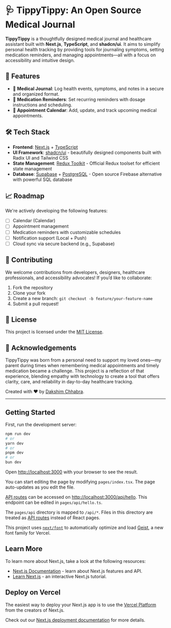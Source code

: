 # 🩺 TippyTippy: An Open Source Medical Journal

**TippyTippy** is a thoughtfully designed medical journal and healthcare assistant built with **Next.js**, **TypeScript**, and **shadcn/ui**. It aims to simplify personal health tracking by providing tools for journaling symptoms, setting medication reminders, and managing appointments—all with a focus on accessibility and intuitive design.

## 🚀 Features

- 📓 **Medical Journal**: Log health events, symptoms, and notes in a secure and organized format.
- 💊 **Medication Reminders**: Set recurring reminders with dosage instructions and scheduling.
- 📅 **Appointment Calendar**: Add, update, and track upcoming medical appointments.

## 🛠️ Tech Stack

- **Frontend**: [Next.js](https://nextjs.org/) + [TypeScript](https://www.typescriptlang.org/)
- **UI Framework**: [shadcn/ui](https://ui.shadcn.com/) - beautifully designed components built with Radix UI and Tailwind CSS
- **State Management**: [Redux Toolkit](https://redux-toolkit.js.org/) - Official Redux toolset for efficient state management
- **Database**: [Supabase](https://supabase.com/) + [PostgreSQL](https://www.postgresql.org/) - Open source Firebase alternative with powerful SQL database

## 📈 Roadmap

We're actively developing the following features:

- [ ] Calendar (Calendar)
- [ ] Appointment management
- [ ] Medication reminders with customizable schedules
- [ ] Notification support (Local + Push)
- [ ] Cloud sync via secure backend (e.g., Supabase)

## 🧪 Contributing

We welcome contributions from developers, designers, healthcare professionals, and accessibility advocates! If you’d like to collaborate:

1. Fork the repository
2. Clone your fork
3. Create a new branch: `git checkout -b feature/your-feature-name`
4. Submit a pull request!

## 📄 License

This project is licensed under the [MIT License](LICENSE).

## 🙌 Acknowledgements

TippyTippy was born from a personal need to support my loved ones—my parent during times when remembering medical appointments and timely medication became a challenge. This project is a reflection of that experience, blending empathy with technology to create a tool that offers clarity, care, and reliability in day-to-day healthcare tracking.

Created with ❤️ by [Dakshim Chhabra](https://github.com/dakshim).

---

## Getting Started

First, run the development server:

```bash
npm run dev
# or
yarn dev
# or
pnpm dev
# or
bun dev
```

Open [http://localhost:3000](http://localhost:3000) with your browser to see the result.

You can start editing the page by modifying `pages/index.tsx`. The page auto-updates as you edit the file.

[API routes](https://nextjs.org/docs/pages/building-your-application/routing/api-routes) can be accessed on [http://localhost:3000/api/hello](http://localhost:3000/api/hello). This endpoint can be edited in `pages/api/hello.ts`.

The `pages/api` directory is mapped to `/api/*`. Files in this directory are treated as [API routes](https://nextjs.org/docs/pages/building-your-application/routing/api-routes) instead of React pages.

This project uses [`next/font`](https://nextjs.org/docs/pages/building-your-application/optimizing/fonts) to automatically optimize and load [Geist](https://vercel.com/font), a new font family for Vercel.

## Learn More

To learn more about Next.js, take a look at the following resources:

- [Next.js Documentation](https://nextjs.org/docs) - learn about Next.js features and API.
- [Learn Next.js](https://nextjs.org/learn-pages-router) - an interactive Next.js tutorial.

## Deploy on Vercel

The easiest way to deploy your Next.js app is to use the [Vercel Platform](https://vercel.com/new?utm_medium=default-template&filter=next.js&utm_source=create-next-app&utm_campaign=create-next-app-readme) from the creators of Next.js.

Check out our [Next.js deployment documentation](https://nextjs.org/docs/pages/building-your-application/deploying) for more details.
